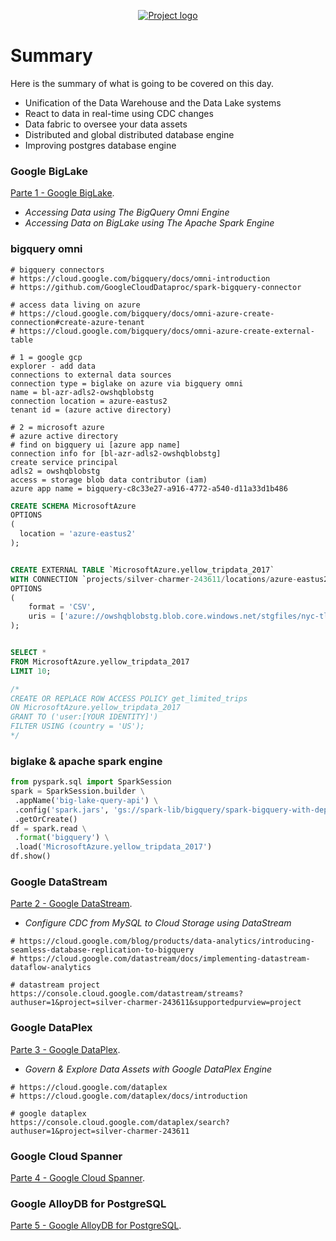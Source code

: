 <p align="center">
  <a href="" rel="noopener">
    <img src="https://github.com/owshq-plumbers/trn-cc-bg-gcp/blob/main/images/day4-summary.png" alt="Project logo">
 </a>
</p>


# Summary
Here is the summary of what is going to be covered on this day.

* Unification of the Data Warehouse and the Data Lake systems
* React to data in real-time using CDC changes
* Data fabric to oversee your data assets
* Distributed and global distributed database engine
* Improving postgres database engine


### Google BigLake
[Parte 1 - Google BigLake](https://github.com/owshq-plumbers/trn-cc-bg-gcp/blob/main/docs/d4.1_big_lake.excalidraw.png).

- *Accessing Data using The BigQuery Omni Engine*
- *Accessing Data on BigLake using The Apache Spark Engine*

### bigquery omni
```shell
# bigquery connectors
# https://cloud.google.com/bigquery/docs/omni-introduction
# https://github.com/GoogleCloudDataproc/spark-bigquery-connector

# access data living on azure
# https://cloud.google.com/bigquery/docs/omni-azure-create-connection#create-azure-tenant
# https://cloud.google.com/bigquery/docs/omni-azure-create-external-table

# 1 = google gcp
explorer - add data
connections to external data sources
connection type = biglake on azure via bigquery omni
name = bl-azr-adls2-owshqblobstg
connection location = azure-eastus2
tenant id = (azure active directory)
 
# 2 = microsoft azure
# azure active directory
# find on bigquery ui [azure app name]
connection info for [bl-azr-adls2-owshqblobstg]
create service principal
adls2 = owshqblobstg
access = storage blob data contributor (iam)
azure app name = bigquery-c8c33e27-a916-4772-a540-d11a33d1b486
```

```sql
CREATE SCHEMA MicrosoftAzure
OPTIONS 
(
  location = 'azure-eastus2'
);


CREATE EXTERNAL TABLE `MicrosoftAzure.yellow_tripdata_2017`
WITH CONNECTION `projects/silver-charmer-243611/locations/azure-eastus2/connections/bl-azr-adls2-owshqblobstg`
OPTIONS 
(
    format = 'CSV', 
    uris = ['azure://owshqblobstg.blob.core.windows.net/stgfiles/nyc-tlc/yellow_tripdata_2017-01.csv']
);


SELECT *
FROM MicrosoftAzure.yellow_tripdata_2017
LIMIT 10;

/*
CREATE OR REPLACE ROW ACCESS POLICY get_limited_trips 
ON MicrosoftAzure.yellow_tripdata_2017
GRANT TO ('user:[YOUR IDENTITY]')
FILTER USING (country = 'US');
*/
```

### biglake & apache spark engine
```python
from pyspark.sql import SparkSession
spark = SparkSession.builder \
 .appName('big-lake-query-api') \
 .config('spark.jars', 'gs://spark-lib/bigquery/spark-bigquery-with-dependencies_2.12–0.24.2.jar') \
 .getOrCreate()
df = spark.read \
 .format('bigquery') \
 .load('MicrosoftAzure.yellow_tripdata_2017')
df.show()
```

### Google DataStream
[Parte 2 - Google DataStream](https://github.com/owshq-plumbers/trn-cc-bg-gcp/blob/main/docs/d4.2_data_stream.excalidraw.png).

- *Configure CDC from MySQL to Cloud Storage using DataStream*

```shell
# https://cloud.google.com/blog/products/data-analytics/introducing-seamless-database-replication-to-bigquery
# https://cloud.google.com/datastream/docs/implementing-datastream-dataflow-analytics

# datastream project
https://console.cloud.google.com/datastream/streams?authuser=1&project=silver-charmer-243611&supportedpurview=project
```

### Google DataPlex
[Parte 3 - Google DataPlex](https://github.com/owshq-plumbers/trn-cc-bg-gcp/blob/main/docs/d4.3_dataplex.excalidraw.png).

- *Govern & Explore Data Assets with Google DataPlex Engine*

```shell
# https://cloud.google.com/dataplex
# https://cloud.google.com/dataplex/docs/introduction

# google dataplex
https://console.cloud.google.com/dataplex/search?authuser=1&project=silver-charmer-243611
```

### Google Cloud Spanner
[Parte 4 - Google Cloud Spanner](https://github.com/owshq-plumbers/trn-cc-bg-gcp/blob/main/docs/).

### Google AlloyDB for PostgreSQL
[Parte 5 - Google AlloyDB for PostgreSQL](https://github.com/owshq-plumbers/trn-cc-bg-gcp/blob/main/docs/).